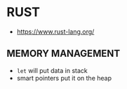 # RUST
- https://www.rust-lang.org/

## MEMORY MANAGEMENT
- `let` will put data in stack
- smart pointers put it on the heap
